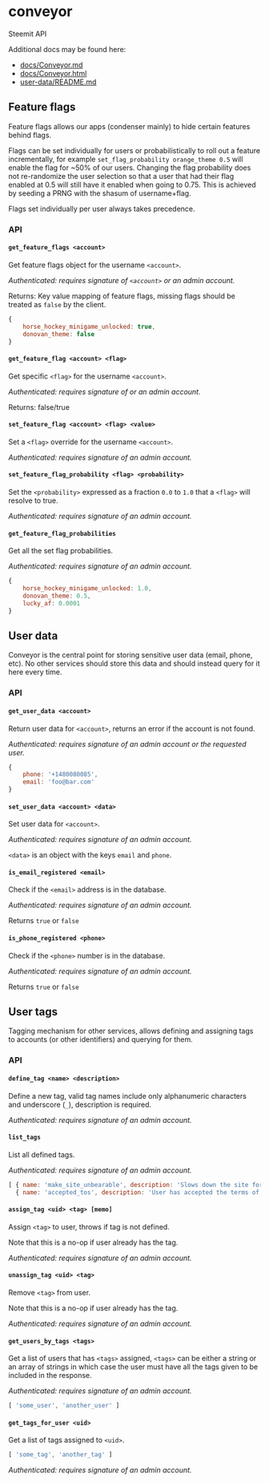 
conveyor
========

Steemit API

Additional docs may be found here:
- [docs/Conveyor.md](./docs/Conveyor.md)
- [docs/Conveyor.html](./docs/Conveyor.html)
- [user-data/README.md](./user-data/README.md)


Feature flags
-------------

Feature flags allows our apps (condenser mainly) to hide certain features behind flags.

Flags can be set individually for users or probabilistically to roll out a feature incrementally, for example `set_flag_probability orange_theme 0.5` will enable the flag for ~50% of our users. Changing the flag probability does not re-randomize the user selection so that a user that had their flag enabled at 0.5 will still have it enabled when going to 0.75. This is achieved by seeding a PRNG with the shasum of username+flag.

Flags set individually per user always takes precedence.

### API

#### `get_feature_flags <account>`

Get feature flags object for the username `<account>`.

*Authenticated: requires signature of `<account>` or an admin account.*

Returns: Key value mapping of feature flags, missing flags should be treated as `false` by the client.

```js
{
    horse_hockey_minigame_unlocked: true,
    donovan_theme: false
}
```


#### `get_feature_flag <account> <flag>`

Get specific `<flag>` for the username `<account>`.

*Authenticated: requires signature of <account> or an admin account.*

Returns: false/true


#### `set_feature_flag <account> <flag> <value>`

Set a `<flag>` override for the username `<account>`.

*Authenticated: requires signature of an admin account.*


#### `set_feature_flag_probability <flag> <probability>`

Set the `<probability>` expressed as a fraction `0.0` to `1.0` that a `<flag>` will resolve to true.

*Authenticated: requires signature of an admin account.*


#### `get_feature_flag_probabilities`

Get all the set flag probabilities.

*Authenticated: requires signature of an admin account.*

```js
{
    horse_hockey_minigame_unlocked: 1.0,
    donovan_theme: 0.5,
    lucky_af: 0.0001
}
```


User data
---------

Conveyor is the central point for storing sensitive user data (email, phone, etc). No other services should store this data and should instead query for it here every time.

### API

#### `get_user_data <account>`

Return user data for `<account>`, returns an error if the account is not found.

*Authenticated: requires signature of an admin account or the requested user.*

```js
{
    phone: '+1480080085',
    email: 'foo@bar.com'
}
```


#### `set_user_data <account> <data>`

Set user data for `<account>`.

*Authenticated: requires signature of an admin account.*

`<data>` is an object with the keys `email` and `phone`.


#### `is_email_registered <email>`

Check if the `<email>` address is in the database.

*Authenticated: requires signature of an admin account.*

Returns `true` or `false`


#### `is_phone_registered <phone>`

Check if the `<phone>` number is in the database.

*Authenticated: requires signature of an admin account.*

Returns `true` or `false`



User tags
---------

Tagging mechanism for other services, allows defining and assigning tags to accounts (or other identifiers) and querying for them.

### API

#### `define_tag <name> <description>`

Define a new tag, valid tag names include only alphanumeric characters and underscore (`_`), description is required.

*Authenticated: requires signature of an admin account.*


#### `list_tags`

List all defined tags.

*Authenticated: requires signature of an admin account.*

```js
[ { name: 'make_site_unbearable', description: 'Slows down the site for user by adding a sleep(5) to every request.' },
  { name: 'accepted_tos', description: 'User has accepted the terms of service' } ]
```

#### `assign_tag <uid> <tag> [memo]`

Assign `<tag>` to user, throws if tag is not defined.

Note that this is a no-op if user already has the tag.

*Authenticated: requires signature of an admin account.*


#### `unassign_tag <uid> <tag>`

Remove `<tag>` from user.

Note that this is a no-op if user already has the tag.

*Authenticated: requires signature of an admin account.*


#### `get_users_by_tags <tags>`

Get a list of users that has `<tags>` assigned, `<tags>` can be either
a string or an array of strings in which case the user must have all the tags given
to be included in the response.

*Authenticated: requires signature of an admin account.*

```js
[ 'some_user', 'another_user' ]
```


#### `get_tags_for_user <uid>`

Get a list of tags assigned to `<uid>`.

```js
[ 'some_tag', 'another_tag' ]
```

*Authenticated: requires signature of an admin account.*

